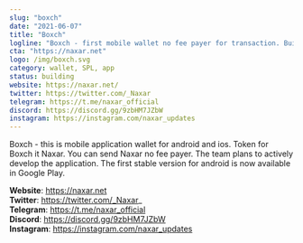 ```yaml
---
slug: "boxch"
date: "2021-06-07"
title: "Boxch"
logline: "Boxch - first mobile wallet no fee payer for transaction. Built on Solana."
cta: "https://naxar.net"
logo: /img/boxch.svg
category: wallet, SPL, app 
status: building
website: https://naxar.net/
twitter: https://twitter.com/_Naxar
telegram: https://t.me/naxar_official
discord: https://discord.gg/9zbHM7JZbW
instagram: https://instagram.com/naxar_updates
---
```


Boxch - this is mobile application wallet for android and ios. Token for Boxch it Naxar. You can send Naxar no fee payer. 
The team plans to actively develop the application. The first stable version for android is now available in Google Play.

<b>Website</b>: https://naxar.net </br>
<b>Twitter</b>: https://twitter.com/_Naxar_ </br>
<b>Telegram</b>: https://t.me/naxar_official </br>
<b>Discord</b>: https://discord.gg/9zbHM7JZbW </br>
<b>Instagram</b>: https://instagram.com/naxar_updates </br>